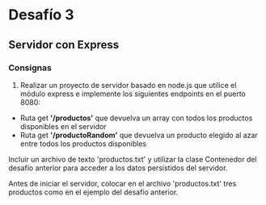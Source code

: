# Desafío 3
## Servidor con Express

### Consignas

1) Realizar un proyecto de servidor basado en node.js que utilice el módulo express e implemente los siguientes endpoints en el puerto 8080:
- Ruta get **'/productos'** que devuelva un array con todos los productos disponibles en el servidor
- Ruta get **'/productoRandom'** que devuelva un producto elegido al azar entre todos los productos disponibles
  
Incluir un archivo de texto 'productos.txt' y utilizar la clase Contenedor del desafío anterior para acceder a los datos persistidos del servidor.

Antes de iniciar el servidor, colocar en el archivo 'productos.txt' tres productos como en el ejemplo del desafío anterior.